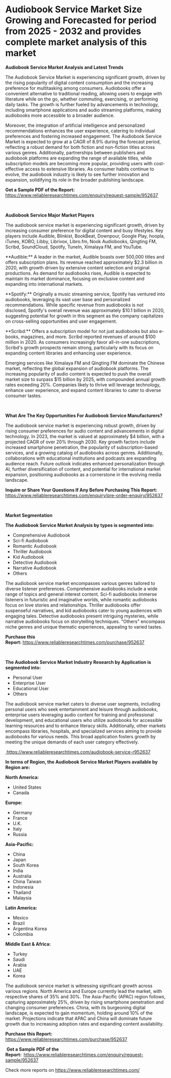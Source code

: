 <p><h1>Audiobook Service Market Size Growing and Forecasted for period from 2025 - 2032 and provides complete market analysis of this market</h1></p><p><strong>Audiobook Service Market Analysis and Latest Trends</strong></p>
<p><p>The Audiobook Service Market is experiencing significant growth, driven by the rising popularity of digital content consumption and the increasing preference for multitasking among consumers. Audiobooks offer a convenient alternative to traditional reading, allowing users to engage with literature while on the go, whether commuting, exercising, or performing daily tasks. The growth is further fueled by advancements in technology, including smartphone applications and audio streaming platforms, making audiobooks more accessible to a broader audience.</p><p>Moreover, the integration of artificial intelligence and personalized recommendations enhances the user experience, catering to individual preferences and fostering increased engagement. The Audiobook Service Market is expected to grow at a CAGR of 8.9% during the forecast period, reflecting a robust demand for both fiction and non-fiction titles across various genres. Additionally, partnerships between publishers and audiobook platforms are expanding the range of available titles, while subscription models are becoming more popular, providing users with cost-effective access to extensive libraries. As consumer habits continue to evolve, the audiobook industry is likely to see further innovation and expansion, solidifying its role in the broader publishing landscape.</p></p>
<p><strong>Get a Sample PDF of the Report:&nbsp;</strong> <a href="https://www.reliableresearchtimes.com/enquiry/request-sample/952637?utm_campaign=2647&utm_medium=2&utm_source=Github&utm_content=ia&utm_term=06032025&utm_id=audiobook-service">https://www.reliableresearchtimes.com/enquiry/request-sample/952637</a></p>
<p>&nbsp;</p>
<p><strong>Audiobook Service Major Market Players</strong></p>
<p><p>The audiobook service market is experiencing significant growth, driven by increasing consumer preference for digital content and busy lifestyles. Key players include Audible, Blinkist, BookBeat, Downpour, Google Play, hoopla, iTunes, KOBO, Libby, Librivox, Libro.fm, Nook Audiobooks, Qingting FM, Scribd, SoundCloud, Spotify, TuneIn, Ximalaya FM, and YouTube.</p><p>**Audible:** A leader in the market, Audible boasts over 500,000 titles and offers subscription plans. Its revenue reached approximately $2.3 billion in 2020, with growth driven by extensive content selection and original productions. As demand for audiobooks rises, Audible is expected to maintain its market dominance, focusing on exclusive content and expanding into international markets.</p><p>**Spotify:** Originally a music streaming service, Spotify has ventured into audiobooks, leveraging its vast user base and personalized recommendations. While specific revenue from audiobooks is not disclosed, Spotify's overall revenue was approximately $10.1 billion in 2020, suggesting potential for growth in this segment as the company capitalizes on cross-selling opportunities and user engagement.</p><p>**Scribd:** Offers a subscription model for not just audiobooks but also e-books, magazines, and more. Scribd reported revenues of around $100 million in 2020. As consumers increasingly favor all-in-one subscriptions, Scribd's growth prospects remain strong, particularly with its focus on expanding content libraries and enhancing user experience.</p><p>Emerging services like Ximalaya FM and Qingting FM dominate the Chinese market, reflecting the global expansion of audiobook platforms. The increasing popularity of audio content is expected to push the overall market size to surpass $15 billion by 2025, with compounded annual growth rates exceeding 20%. Companies likely to thrive will leverage technology, enhance user experience, and expand content libraries to cater to diverse consumer tastes.</p></p>
<p>&nbsp;</p>
<p><strong>What Are The Key Opportunities For Audiobook Service Manufacturers?</strong></p>
<p><p>The audiobook service market is experiencing robust growth, driven by rising consumer preferences for audio content and advancements in digital technology. In 2023, the market is valued at approximately $4 billion, with a projected CAGR of over 20% through 2030. Key growth factors include increased smartphone penetration, the popularity of subscription-based services, and a growing catalog of audiobooks across genres. Additionally, collaborations with educational institutions and podcasts are expanding audience reach. Future outlook indicates enhanced personalization through AI, further diversification of content, and potential for international market expansion, positioning audiobooks as a cornerstone in the evolving media landscape.</p></p>
<p><strong>Inquire or Share Your Questions If Any Before Purchasing This Report:</strong> <a href="https://www.reliableresearchtimes.com/enquiry/pre-order-enquiry/952637?utm_campaign=2647&utm_medium=2&utm_source=Github&utm_content=ia&utm_term=06032025&utm_id=audiobook-service">https://www.reliableresearchtimes.com/enquiry/pre-order-enquiry/952637</a></p>
<p>&nbsp;</p>
<p><strong>Market Segmentation</strong></p>
<p><strong>The Audiobook Service Market Analysis by types is segmented into:</strong></p>
<p><ul><li>Comprehensive Audiobook</li><li>Sci-fi Audiobook</li><li>Romantic Audiobook</li><li>Thriller Audiobook</li><li>Kid Audiobook</li><li>Detective Audiobook</li><li>Narrative Audiobook</li><li>Others</li></ul></p>
<p><p>The audiobook service market encompasses various genres tailored to diverse listener preferences. Comprehensive audiobooks include a wide range of topics and general interest content. Sci-fi audiobooks immerse listeners in futuristic and imaginative worlds, while romantic audiobooks focus on love stories and relationships. Thriller audiobooks offer suspenseful narratives, and kid audiobooks cater to young audiences with engaging tales. Detective audiobooks present intriguing mysteries, while narrative audiobooks focus on storytelling techniques. "Others" encompass niche genres and unique thematic experiences, appealing to varied tastes.</p></p>
<p><strong>Purchase this Report:&nbsp;</strong><a href="https://www.reliableresearchtimes.com/purchase/952637?utm_campaign=2647&utm_medium=2&utm_source=Github&utm_content=ia&utm_term=06032025&utm_id=audiobook-service">https://www.reliableresearchtimes.com/purchase/952637</a></p>
<p>&nbsp;</p>
<p><strong>The Audiobook Service Market Industry Research by Application is segmented into:</strong></p>
<p><ul><li>Personal User</li><li>Enterprise User</li><li>Educational User</li><li>Others</li></ul></p>
<p><p>The audiobook service market caters to diverse user segments, including personal users who seek entertainment and leisure through audiobooks, enterprise users leveraging audio content for training and professional development, and educational users who utilize audiobooks for accessible learning resources and to enhance literacy skills. Additionally, other markets encompass libraries, hospitals, and specialized services aiming to provide audiobooks for various needs. This broad application fosters growth by meeting the unique demands of each user category effectively.</p></p>
<p><a href="https://www.reliableresearchtimes.com/audiobook-service-r952637?utm_campaign=2647&utm_medium=2&utm_source=Github&utm_content=ia&utm_term=06032025&utm_id=audiobook-service">&nbsp;https://www.reliableresearchtimes.com/audiobook-service-r952637</a></p>
<p><strong>In terms of Region, the Audiobook Service Market Players available by Region are:</strong></p>
<p>
    <p> <strong> North America: </strong>
        <ul>
            <li>United States</li>
            <li>Canada</li>
        </ul>
        </p> 
    <p> <strong> Europe: </strong>
        <ul>
            <li>Germany</li>
            <li>France</li>
            <li>U.K.</li>
            <li>Italy</li>
            <li>Russia</li>
        </ul>
        </p> 
    <p> <strong> Asia-Pacific: </strong>
        <ul>
            <li>China</li>
            <li>Japan</li>
            <li>South Korea</li>
            <li>India</li>
            <li>Australia</li>
            <li>China Taiwan</li>
            <li>Indonesia</li>
            <li>Thailand</li>
            <li>Malaysia</li>
        </ul>
        </p> 
    <p> <strong> Latin America: </strong>
        <ul>
            <li>Mexico</li>
            <li>Brazil</li>
            <li>Argentina Korea</li>
            <li>Colombia</li>
        </ul>
        </p> 
    <p> <strong> Middle East & Africa: </strong>
        <ul>
            <li>Turkey</li>
            <li>Saudi</li>
            <li>Arabia</li>
            <li>UAE</li>
            <li>Korea</li>
        </ul>
    </p>
    </p>
<p><p>The audiobook service market is witnessing significant growth across various regions. North America and Europe currently lead the market, with respective shares of 35% and 30%. The Asia-Pacific (APAC) region follows, capturing approximately 25%, driven by rising smartphone penetration and changing consumer preferences. China, with its burgeoning digital landscape, is expected to gain momentum, holding around 10% of the market. Projections indicate that APAC and China will dominate future growth due to increasing adoption rates and expanding content availability.</p></p>
<p><strong>Purchase this Report: </strong><a href="https://www.reliableresearchtimes.com/purchase/952637?utm_campaign=2647&utm_medium=2&utm_source=Github&utm_content=ia&utm_term=06032025&utm_id=audiobook-service">https://www.reliableresearchtimes.com/purchase/952637</a></p>
<p>&nbsp;<strong>Get a Sample PDF of the Report:&nbsp;&nbsp;</strong><a href="https://www.reliableresearchtimes.com/enquiry/request-sample/952637?utm_campaign=2647&utm_medium=2&utm_source=Github&utm_content=ia&utm_term=06032025&utm_id=audiobook-service">https://www.reliableresearchtimes.com/enquiry/request-sample/952637</a></p>
<p><strong></strong></p>
<p>Check more reports on <a href="https://www.reliableresearchtimes.com/?utm_campaign=2647&utm_medium=2&utm_source=Github&utm_content=ia&utm_term=06032025&utm_id=audiobook-service">https://www.reliableresearchtimes.com/</a></p>